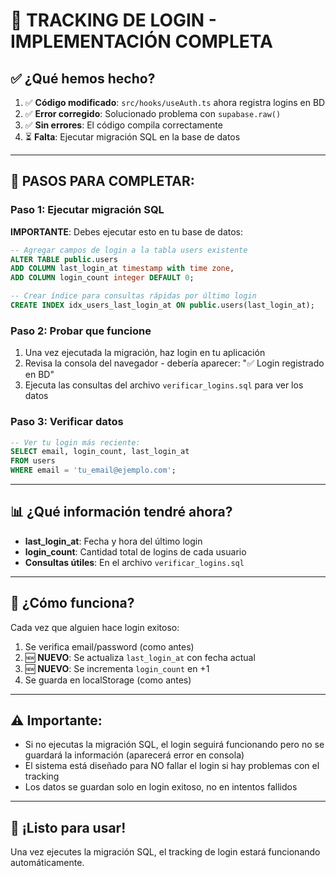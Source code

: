 # 🎯 **TRACKING DE LOGIN - IMPLEMENTACIÓN COMPLETA**

## ✅ **¿Qué hemos hecho?**

1. ✅ **Código modificado**: `src/hooks/useAuth.ts` ahora registra logins en BD
2. ✅ **Error corregido**: Solucionado problema con `supabase.raw()` 
3. ✅ **Sin errores**: El código compila correctamente
4. ⏳ **Falta**: Ejecutar migración SQL en la base de datos

---

## 🚀 **PASOS PARA COMPLETAR:**

### **Paso 1: Ejecutar migración SQL**
**IMPORTANTE**: Debes ejecutar esto en tu base de datos:

```sql
-- Agregar campos de login a la tabla users existente
ALTER TABLE public.users 
ADD COLUMN last_login_at timestamp with time zone,
ADD COLUMN login_count integer DEFAULT 0;

-- Crear índice para consultas rápidas por último login
CREATE INDEX idx_users_last_login_at ON public.users(last_login_at);
```

### **Paso 2: Probar que funcione**
1. Una vez ejecutada la migración, haz login en tu aplicación
2. Revisa la consola del navegador - debería aparecer: "✅ Login registrado en BD"
3. Ejecuta las consultas del archivo `verificar_logins.sql` para ver los datos

### **Paso 3: Verificar datos**
```sql
-- Ver tu login más reciente:
SELECT email, login_count, last_login_at 
FROM users 
WHERE email = 'tu_email@ejemplo.com';
```

---

## 📊 **¿Qué información tendré ahora?**

- **last_login_at**: Fecha y hora del último login
- **login_count**: Cantidad total de logins de cada usuario
- **Consultas útiles**: En el archivo `verificar_logins.sql`

---

## 🔧 **¿Cómo funciona?**

Cada vez que alguien hace login exitoso:
1. Se verifica email/password (como antes)
2. 🆕 **NUEVO**: Se actualiza `last_login_at` con fecha actual
3. 🆕 **NUEVO**: Se incrementa `login_count` en +1
4. Se guarda en localStorage (como antes)

---

## ⚠️ **Importante:**

- Si no ejecutas la migración SQL, el login seguirá funcionando pero no se guardará la información (aparecerá error en consola)
- El sistema está diseñado para NO fallar el login si hay problemas con el tracking
- Los datos se guardan solo en login exitoso, no en intentos fallidos

---

## 🎉 **¡Listo para usar!**

Una vez ejecutes la migración SQL, el tracking de login estará funcionando automáticamente.
